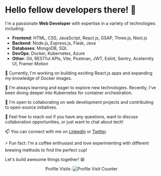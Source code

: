# Hello fellow developers there! 👋

I'm a passionate **Web Developer** with expertise in a variety of technologies including:

- **Frontend**: HTML, CSS, JavaScript, React.js, GSAP, Three.js, Next.js
- **Backend**: Node.js, Express.js, Flask, Java
- **Databases**: MongoDB, SQL
- **DevOps**: Docker, Kubernetes, Azure
- **Other**: Git, RESTful APIs, Vite, Postman, JWT, Eslint, Sentry, Aceternity UI, Framer Motion

🔭 Currently, I'm working on building exciting React.js apps and expanding my knowledge of Docker images.

🌱 I'm always learning and eager to explore new technologies. Recently, I've been diving deeper into Kubernetes for container orchestration.

👯 I'm open to collaborating on web development projects and contributing to open-source initiatives.

💬 Feel free to reach out if you have any questions, want to discuss collaboration opportunities, or just want to chat about tech!

📫 You can connect with me on [LinkedIn](https://www.linkedin.com/in/imshivam1/) or [Twitter](https://twitter.com/imshivam0123).

⚡ Fun fact: I'm a coffee enthusiast and love experimenting with different brewing methods to find the perfect cup!

Let's build awesome things together! 😄

<p align="center">
  Profile Visits: 
  <img src="https://hits.seeyoufarm.com/api/count/incr/badge.svg?url=https%3A%2F%2Fyour-profile-url&count_bg=%2379C83D&title_bg=%23555555&icon=&icon_color=%23E7E7E7&title=Profile+Visits&edge_flat=false" alt="Profile Visit Counter">
</p>




